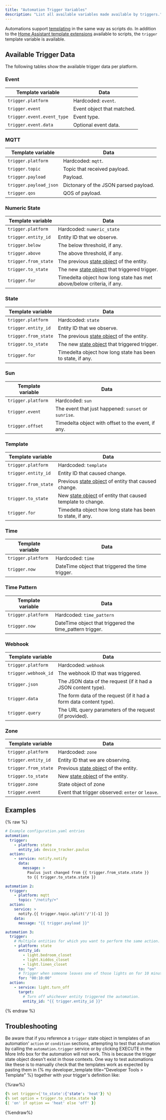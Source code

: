 ```yaml
---
title: "Automation Trigger Variables"
description: "List all available variables made available by triggers."
---
```


Automations support [templating](/docs/configuration/templating/) in the same way as scripts do. In addition to the [Home Assistant template extensions](/docs/configuration/templating/#home-assistant-template-extensions) available to scripts, the `trigger` template variable is available.

## Available Trigger Data

The following tables show the available trigger data per platform.

### Event

| Template variable | Data |
| ---- | ---- |
| `trigger.platform` | Hardcoded: `event`.
| `trigger.event` | Event object that matched.
| `trigger.event.event_type` | Event type.
| `trigger.event.data` | Optional event data.

### MQTT

| Template variable | Data |
| ---- | ---- |
| `trigger.platform` | Hardcoded: `mqtt`.
| `trigger.topic` | Topic that received payload.
| `trigger.payload` | Payload.
| `trigger.payload_json` | Dictonary of the JSON parsed payload.
| `trigger.qos` | QOS of payload.

### Numeric State

| Template variable | Data |
| ---- | ---- |
| `trigger.platform` | Hardcoded: `numeric_state`
| `trigger.entity_id` | Entity ID that we observe.
| `trigger.below` | The below threshold, if any.
| `trigger.above` | The above threshold, if any.
| `trigger.from_state` | The previous [state object] of the entity.
| `trigger.to_state` | The new [state object] that triggered trigger.
| `trigger.for` | Timedelta object how long state has met above/below criteria, if any.

### State

| Template variable | Data |
| ---- | ---- |
| `trigger.platform` | Hardcoded: `state`
| `trigger.entity_id` | Entity ID that we observe.
| `trigger.from_state` | The previous [state object] of the entity.
| `trigger.to_state` | The new [state object] that triggered trigger.
| `trigger.for` | Timedelta object how long state has been to state, if any.

### Sun

| Template variable | Data |
| ---- | ---- |
| `trigger.platform` | Hardcoded: `sun`
| `trigger.event` | The event that just happened: `sunset` or `sunrise`.
| `trigger.offset` | Timedelta object with offset to the event, if any.

### Template

| Template variable | Data |
| ---- | ---- |
| `trigger.platform` | Hardcoded: `template`
| `trigger.entity_id` | Entity ID that caused change.
| `trigger.from_state` | Previous [state object] of entity that caused change.
| `trigger.to_state` | New [state object] of entity that caused template to change.
| `trigger.for` | Timedelta object how long state has been to state, if any.

### Time

| Template variable | Data |
| ---- | ---- |
| `trigger.platform` | Hardcoded: `time`
| `trigger.now` | DateTime object that triggered the time trigger.

### Time Pattern

| Template variable | Data |
| ---- | ---- |
| `trigger.platform` | Hardcoded: `time_pattern`
| `trigger.now` | DateTime object that triggered the time_pattern trigger.

### Webhook

| Template variable | Data |
| ---- | ---- |
| `trigger.platform` | Hardcoded: `webhook`
| `trigger.webhook_id` | The webhook ID that was triggered.
| `trigger.json` | The JSON data of the request (if it had a JSON content type).
| `trigger.data` | The form data of the request (if it had a form data content type).
| `trigger.query` | The URL query parameters of the request (if provided).

### Zone

| Template variable | Data |
| ---- | ---- |
| `trigger.platform` | Hardcoded: `zone`
| `trigger.entity_id` | Entity ID that we are observing.
| `trigger.from_state` | Previous [state object] of the entity.
| `trigger.to_state` | New [state object] of the entity.
| `trigger.zone` | State object of zone
| `trigger.event` | Event that trigger observed: `enter` or `leave`.

## Examples

{% raw %}

```yaml
# Example configuration.yaml entries
automation:
  trigger:
    - platform: state
      entity_id: device_tracker.paulus
  action:
    - service: notify.notify
      data:
        message: >
          Paulus just changed from {{ trigger.from_state.state }}
          to {{ trigger.to_state.state }}

automation 2:
  trigger:
    - platform: mqtt
      topic: "/notify/+"
  action:
    service: >
      notify.{{ trigger.topic.split('/')[-1] }}
    data:
      message: "{{ trigger.payload }}"

automation 3:
  trigger:
    # Multiple entities for which you want to perform the same action.
    - platform: state
      entity_id:
        - light.bedroom_closet
        - light.kiddos_closet
        - light.linen_closet
      to: "on"
      # Trigger when someone leaves one of those lights on for 10 minutes.
      for: "00:10:00"
  action:
    - service: light.turn_off
      target:
        # Turn off whichever entity triggered the automation.
        entity_id: "{{ trigger.entity_id }}"
```

{% endraw %}

[state object]: /docs/configuration/state_object/

## Troubleshooting

Be aware that if you reference a `trigger` state object in templates of an automation' `action` or `condition` sections, attempting to test that automation by calling the `automation.trigger` service or by clicking EXECUTE in the More Info box for the automation will not work. This is because the trigger state object doesn't exist in those contexts. One way to test automations like these is to manually check that the templates work as expected by pasting them in {% my developer_template title="Developer Tools > Template" %} together with your trigger's definition like:

{%raw%}

```yaml
{% set trigger={'to_state':{'state': 'heat'}} %}
{% set option = trigger.to_state.state %}
{{ 'on' if option == 'heat' else 'off' }}
```

{%endraw%}
